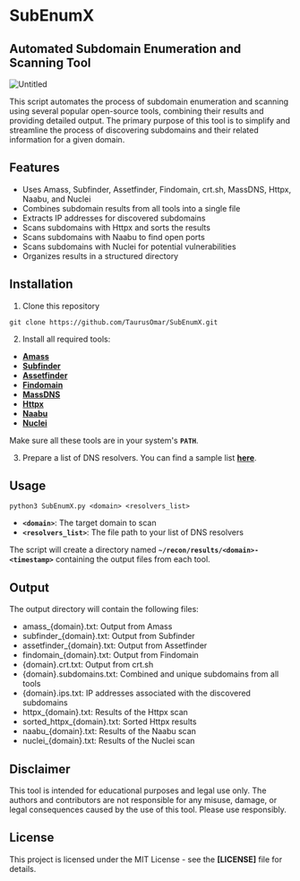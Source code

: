 # SubEnumX
## Automated Subdomain Enumeration and Scanning Tool

![Untitled](https://github.com/TaurusOmar/SubEnumX/blob/main/SubEnumX-4.png?raw=true)

This script automates the process of subdomain enumeration and scanning using several popular open-source tools, combining their results and providing detailed output. The primary purpose of this tool is to simplify and streamline the process of discovering subdomains and their related information for a given domain.

## **Features**

- Uses Amass, Subfinder, Assetfinder, Findomain, crt.sh, MassDNS, Httpx, Naabu, and Nuclei
- Combines subdomain results from all tools into a single file
- Extracts IP addresses for discovered subdomains
- Scans subdomains with Httpx and sorts the results
- Scans subdomains with Naabu to find open ports
- Scans subdomains with Nuclei for potential vulnerabilities
- Organizes results in a structured directory

## **Installation**

1. Clone this repository

```
git clone https://github.com/TaurusOmar/SubEnumX.git

```

2. Install all required tools:
- **[Amass](https://github.com/OWASP/Amass)**
- **[Subfinder](https://github.com/projectdiscovery/subfinder)**
- **[Assetfinder](https://github.com/tomnomnom/assetfinder)**
- **[Findomain](https://github.com/Findomain/Findomain)**
- **[MassDNS](https://github.com/blechschmidt/massdns)**
- **[Httpx](https://github.com/projectdiscovery/httpx)**
- **[Naabu](https://github.com/projectdiscovery/naabu)**
- **[Nuclei](https://github.com/projectdiscovery/nuclei)**

Make sure all these tools are in your system's **`PATH`**.

3. Prepare a list of DNS resolvers. You can find a sample list **[here](https://public-dns.info/nameservers.txt)**.

## **Usage**

```
python3 SubEnumX.py <domain> <resolvers_list>

```

- **`<domain>`**: The target domain to scan
- **`<resolvers_list>`**: The file path to your list of DNS resolvers

The script will create a directory named **`~/recon/results/<domain>-<timestamp>`** containing the output files from each tool.

## **Output**

The output directory will contain the following files:

- amass_{domain}.txt: Output from Amass
- subfinder_{domain}.txt: Output from Subfinder
- assetfinder_{domain}.txt: Output from Assetfinder
- findomain_{domain}.txt: Output from Findomain
- {domain}.crt.txt: Output from crt.sh
- {domain}.subdomains.txt: Combined and unique subdomains from all tools
- {domain}.ips.txt: IP addresses associated with the discovered subdomains
- httpx_{domain}.txt: Results of the Httpx scan
- sorted_httpx_{domain}.txt: Sorted Httpx results
- naabu_{domain}.txt: Results of the Naabu scan
- nuclei_{domain}.txt: Results of the Nuclei scan

## **Disclaimer**

This tool is intended for educational purposes and legal use only. The authors and contributors are not responsible for any misuse, damage, or legal consequences caused by the use of this tool. Please use responsibly.

## **License**

This project is licensed under the MIT License - see the **[LICENSE]** file for details.
